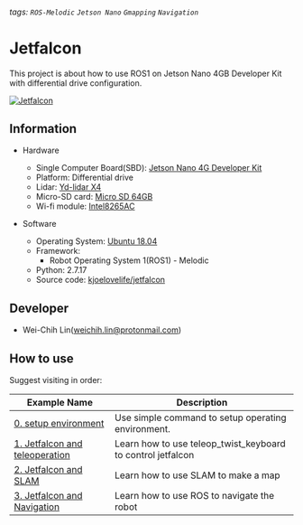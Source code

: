 ###### tags: `ROS-Melodic` `Jetson Nano` `Gmapping` `Navigation`

# Jetfalcon

This project is about how to use ROS1 on Jetson Nano 4GB Developer Kit with differential drive configuration.

[![Jetfalcon](https://i.imgur.com/heaSful.jpg)](https://www.icshop.com.tw/product-page.php?27398)


## Information

- Hardware
  - Single Computer Board(SBD): [Jetson Nano 4G Developer Kit](https://www.icshop.com.tw/product-page.php?27812)
  - Platform: Differential drive
  - Lidar: [Yd-lidar X4](https://www.icshop.com.tw/product-page.php?26030)
  - Micro-SD card: [Micro SD 64GB](https://www.icshop.com.tw/product-page.php?27389)
  - Wi-fi module: [Intel8265AC](https://www.icshop.com.tw/product-page.php?27325)

- Software
  - Operating System: [Ubuntu 18.04](https://developer.nvidia.cn/zh-cn/embedded/downloads)
  - Framework:
    - Robot Operating System 1(ROS1) - Melodic
  - Python: 2.7.17
  - Source code: [kjoelovelife/jetfalcon](https://github.com/kjoelovelife/jetfalcon) 

##  Developer

- Wei-Chih Lin(weichih.lin@protonmail.com)

## How to use

Suggest visiting in order:

| Example Name | Description  |
| ------------ | -------------|
| [0. setup environment](https://hackmd.io/@weichih-lin/jetfalcon_and_setup_environment) | Use simple command to setup operating environment.        |
| [1. Jetfalcon and teleoperation](https://hackmd.io/@weichih-lin/jetfalcon_and_teleoperation)  | Learn how to use teleop_twist_keyboard to control jetfalcon |
| [2. Jetfalcon and SLAM](https://hackmd.io/@weichih-lin/jetfalcon_slam) | Learn how to use SLAM to make a map |
| [3. Jetfalcon and Navigation](https://hackmd.io/@weichih-lin/jetfalcon_nav)  | Learn how to use ROS to navigate the robot |
